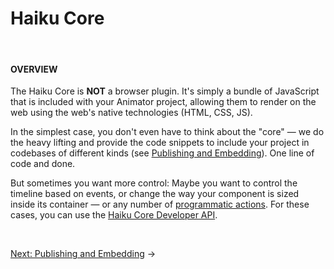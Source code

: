 # Haiku Core

<br>

#### OVERVIEW

The Haiku Core is **NOT** a browser plugin.  It's simply a bundle of JavaScript that is included with your Animator project, allowing them to render on the web using the web's native technologies (HTML, CSS, JS).

In the simplest case, you don't even have to think about the "core" — we do the heavy lifting and provide the code snippets to include your project in codebases of different kinds (see [Publishing and Embedding](/embedding-and-using-haiku/publishing-and-embedding.md)).  One line of code and done.

But sometimes you want more control: Maybe you want to control the timeline based on events, or change the way your component is sized inside its container  — or any number of [programmatic actions](/embedding-and-using-haiku/haiku-core-api.md).  For these cases, you can use the [Haiku Core Developer API](/embedding-and-using-haiku/haiku-core-api.md).

<br>

[Next: Publishing and Embedding](/embedding-and-using-haiku/publishing-and-embedding.md) &rarr;
